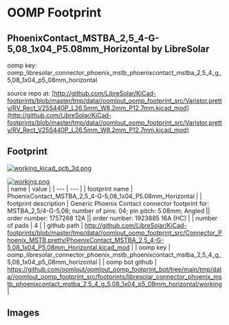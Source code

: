 # OOMP Footprint  
## PhoenixContact_MSTBA_2,5_4-G-5,08_1x04_P5.08mm_Horizontal  by LibreSolar  
  
oomp key: oomp_libresolar_connector_phoenix_mstb_phoenixcontact_mstba_2,5_4_g_5,08_1x04_p5_08mm_horizontal  
  
source repo at: [http://github.com/LibreSolar/KiCad-footprints/blob/master/tmp/data//oomlout_oomp_footprint_src/Varistor.pretty/RV_Rect_V25S440P_L26.5mm_W8.2mm_P12.7mm.kicad_mod](http://github.com/LibreSolar/KiCad-footprints/blob/master/tmp/data//oomlout_oomp_footprint_src/Varistor.pretty/RV_Rect_V25S440P_L26.5mm_W8.2mm_P12.7mm.kicad_mod)  
## Footprint  
  
[![working_kicad_pcb_3d.png](working_kicad_pcb_3d_600.png)](working_kicad_pcb_3d.png)  
  
[![working.png](working_600.png)](working.png)  
| name | value | 
| --- | --- | 
| footprint name | PhoenixContact_MSTBA_2,5_4-G-5,08_1x04_P5.08mm_Horizontal | 
| footprint description | Generic Phoenix Contact connector footprint for: MSTBA_2,5/4-G-5,08; number of pins: 04; pin pitch: 5.08mm; Angled || order number: 1757268 12A || order number: 1923885 16A (HC) | 
| number of pads | 4 | 
| github path | http://github.com/LibreSolar/KiCad-footprints/blob/master/tmp/data//oomlout_oomp_footprint_src/Connector_Phoenix_MSTB.pretty/PhoenixContact_MSTBA_2,5_4-G-5,08_1x04_P5.08mm_Horizontal.kicad_mod | 
| oomp key | oomp_libresolar_connector_phoenix_mstb_phoenixcontact_mstba_2,5_4_g_5,08_1x04_p5_08mm_horizontal | 
| oomp bot github | https://github.com/oomlout/oomlout_oomp_footprint_bot/tree/main/tmp/data//oomlout_oomp_footprint_src/footprints/libresolar_connector_phoenix_mstb_phoenixcontact_mstba_2,5_4_g_5,08_1x04_p5_08mm_horizontal/working | 
## Images  
